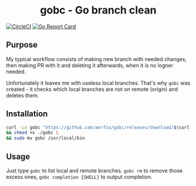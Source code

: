<h1 align="center">
 gobc - Go branch clean
</h1>

[![CircleCI](https://circleci.com/gh/aerfio/gobc/tree/master.svg?style=shield)](https://circleci.com/gh/aerfio/gobc/tree/master)
[![Go Report Card](https://goreportcard.com/badge/github.com/aerfio/gobc)](https://goreportcard.com/report/github.com/aerfio/gobc)

## Purpose

My typical workflow consists of making new branch with needed changes, then making PR with it and deleting it afterwards, when it is no logner needed.

Unfortunately it leaves me with useless local branches. That's why `gobc` was created - it checks which local branches are not on remote (origin) and deletes them.

## Installation

```bash
curl -Lo gobc "https://github.com/aerfio/gobc/releases/download/$(curl -s https://api.github.com/repos/aerfio/gobc/releases/latest | grep tag_name | cut -d '"' -f 4)/gobc_$(uname)_amd64" \
&& chmod +x ./gobc \
&& sudo mv gobc /usr/local/bin
```


## Usage

Just type `gobc` to list local and remote branches. `gobc rm` to remove those excess ones, `gobc completion {SHELL}` to output completion.  
